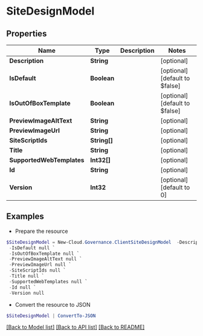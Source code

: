 # SiteDesignModel
## Properties

Name | Type | Description | Notes
------------ | ------------- | ------------- | -------------
**Description** | **String** |  | [optional] 
**IsDefault** | **Boolean** |  | [optional] [default to $false]
**IsOutOfBoxTemplate** | **Boolean** |  | [optional] [default to $false]
**PreviewImageAltText** | **String** |  | [optional] 
**PreviewImageUrl** | **String** |  | [optional] 
**SiteScriptIds** | **String[]** |  | [optional] 
**Title** | **String** |  | [optional] 
**SupportedWebTemplates** | **Int32[]** |  | [optional] 
**Id** | **String** |  | [optional] 
**Version** | **Int32** |  | [optional] [default to 0]

## Examples

- Prepare the resource
```powershell
$SiteDesignModel = New-Cloud.Governance.ClientSiteDesignModel  -Description null `
 -IsDefault null `
 -IsOutOfBoxTemplate null `
 -PreviewImageAltText null `
 -PreviewImageUrl null `
 -SiteScriptIds null `
 -Title null `
 -SupportedWebTemplates null `
 -Id null `
 -Version null
```

- Convert the resource to JSON
```powershell
$SiteDesignModel | ConvertTo-JSON
```

[[Back to Model list]](../README.md#documentation-for-models) [[Back to API list]](../README.md#documentation-for-api-endpoints) [[Back to README]](../README.md)

